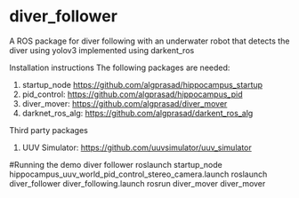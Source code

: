 # diver_follower
A ROS package for diver following with an underwater robot that detects the diver using yolov3 implemented using darkent_ros

Installation instructions
The following packages are needed: 
1) startup_node https://github.com/algprasad/hippocampus_startup
2) pid_control: https://github.com/algprasad/hippocampus_pid
3) diver_mover: https://github.com/algprasad/diver_mover
4) darknet_ros_alg: https://github.com/algprasad/darkent_ros_alg

Third party packages
1) UUV Simulator: https://github.com/uuvsimulator/uuv_simulator

#Running the demo diver follower
 roslaunch startup_node hippocampus_uuv_world_pid_control_stereo_camera.launch
 roslaunch diver_follower diver_following.launch 
 rosrun diver_mover diver_mover
